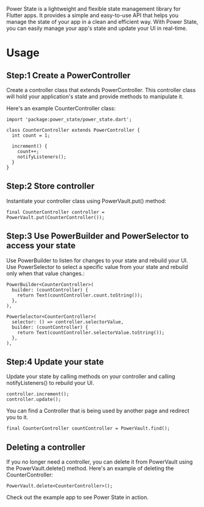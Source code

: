 
Power State is a lightweight and flexible state management library for Flutter apps. It provides a simple and easy-to-use API that helps you manage the state of your app in a clean and efficient way. With Power State, you can easily manage your app's state and update your UI in real-time.

# Usage

## Step:1 Create a PowerController
Create a controller class that extends PowerController. This controller class will hold your application's state and provide methods to manipulate it.

Here's an example CounterController class:
```
import 'package:power_state/power_state.dart';

class CounterController extends PowerController {
  int count = 1;

  increment() {
    count++;
    notifyListeners();
  }
}
```

## Step:2 Store controller

Instantiate your controller class using PowerVault.put() method:

```
final CounterController controller = PowerVault.put(CounterController());
```

## Step:3 Use PowerBuilder and PowerSelector to access your state
Use PowerBuilder to listen for changes to your state and rebuild your UI. Use PowerSelector to select a specific value from your state and rebuild only when that value changes.:

```
PowerBuilder<CounterController>(
  builder: (countController) {
    return Text(countController.count.toString());
  },
),

PowerSelector<CounterController>(
  selector: () => controller.selectorValue,
  builder: (countController) {
    return Text(countController.selectorValue.toString());
  },
),

```   
## Step:4 Update your state
Update your state by calling methods on your controller and calling notifyListeners() to rebuild your UI.

```
controller.increment();
controller.update();
```

You can find a Controller that is being used by another page and redirect you to it.

```
final CounterController countController = PowerVault.find();
```  

## Deleting a controller

If you no longer need a controller, you can delete it from PowerVault using the PowerVault.delete<T>() method. Here's an example of deleting the CounterController:

```
PowerVault.delete<CounterController>();
```  

Check out the example app to see Power State in action.




